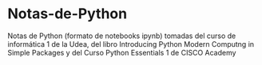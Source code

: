 # Notas-de-Python
Notas de Python (formato de notebooks ipynb) tomadas del curso de informática 1 de la Udea, del libro Introducing Python Modern Computng in Simple Packages y del Curso Python Essentials 1 de CISCO Academy
